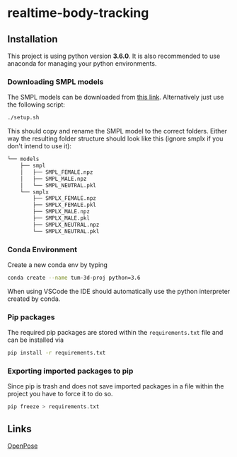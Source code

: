# realtime-body-tracking

## Installation

This project is using python version **3.6.0**. It is also recommended to use anaconda for managing your python environments.

### Downloading SMPL models

The SMPL models can be downloaded from [this link](http://smplify.is.tue.mpg.de/downloads). Alternatively just use the following script:

```bash
./setup.sh
```

This should copy and rename the SMPL model to the correct folders. Either way the resulting folder structure should look like this (ignore smplx if you don't intend to use it):

```bash
└── models
    ├── smpl
    │   ├── SMPL_FEMALE.npz
    │   ├── SMPL_MALE.npz
    │   └── SMPL_NEUTRAL.pkl
    └── smplx
        ├── SMPLX_FEMALE.npz
        ├── SMPLX_FEMALE.pkl
        ├── SMPLX_MALE.npz
        ├── SMPLX_MALE.pkl
        ├── SMPLX_NEUTRAL.npz
        └── SMPLX_NEUTRAL.pkl
```


### Conda Environment

Create a new conda env by typing

```bash
conda create --name tum-3d-proj python=3.6
```

When using VSCode the IDE should automatically use the python interpreter created by conda.

### Pip packages

The required pip packages are stored within the `requirements.txt` file and can be installed via

```bash
pip install -r requirements.txt
```

### Exporting imported packages to pip

Since pip is trash and does not save imported packages in a file within the project you have to force it to do so.

```bash
pip freeze > requirements.txt
```

## Links

[OpenPose](https://github.com/CMU-Perceptual-Computing-Lab/openpose)
